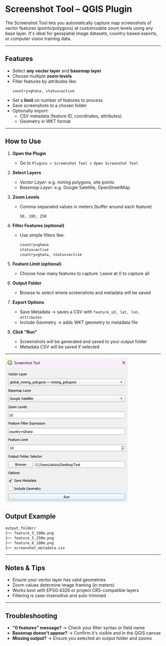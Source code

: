 # Screenshot Tool – QGIS Plugin

The Screenshot Tool lets you automatically capture map screenshots of vector features (points/polygons) at customizable zoom levels using any base layer. It's ideal for geospatial image datasets, country-based exports, or computer vision training data.

---

## Features

- Select **any vector layer** and **basemap layer**
- Choose multiple **zoom levels**
- Filter features by attributes like:
  ```
  country=ghana, status=active
  ```
- Set a **limit** on number of features to process
- Save screenshots to a chosen folder
- Optionally export:
  - CSV metadata (feature ID, coordinates, attributes)
  - Geometry in WKT format

---

## How to Use

1. **Open the Plugin**
   - Go to `Plugins > Screenshot Tool > Open Screenshot Tool`

2. **Select Layers**
   - *Vector Layer*: e.g. mining polygons, site points
   - *Basemap Layer*: e.g. Google Satellite, OpenStreetMap

3. **Zoom Levels**
   - Comma-separated values in meters (buffer around each feature)
     ```
     50, 100, 250
     ```

4. **Filter Features (optional)**
   - Use simple filters like:
     ```
     country=ghana
     status=active
     country=ghana, status=active
     ```

5. **Feature Limit (optional)**
   - Choose how many features to capture. Leave at 0 to capture all.

6. **Output Folder**
   - Browse to select where screenshots and metadata will be saved

7. **Export Options**
   -  Save Metadata → saves a CSV with `feature_id, lat, lon, attributes`
   -  Include Geometry → adds WKT geometry to metadata file

8. **Click "Run"**
   - Screenshots will be generated and saved to your output folder
   - Metadata CSV will be saved if selected

---
![Screenshot](Screenshot_Tool_UI.png)

## Output Example

```
output_folder/
├── feature_5_100m.png
├── feature_5_250m.png
├── feature_6_100m.png
├── screenshot_metadata.csv
```

---

## Notes & Tips

- Ensure your vector layer has valid geometries
- Zoom values determine image framing (in meters)
- Works best with EPSG:4326 or project CRS-compatible layers
- Filtering is case-insensitive and auto-trimmed

---

## Troubleshooting

- **"0 features" message?** → Check your filter syntax or field name
- **Basemap doesn't appear?** → Confirm it's visible and in the QGIS canvas
- **Missing output?** → Ensure you selected an output folder and zooms
